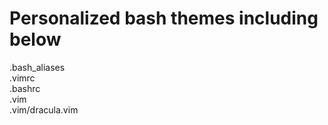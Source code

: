 # Personalized bash themes including below
.bash_aliases  
.vimrc  
.bashrc  
.vim  
.vim/dracula.vim  






